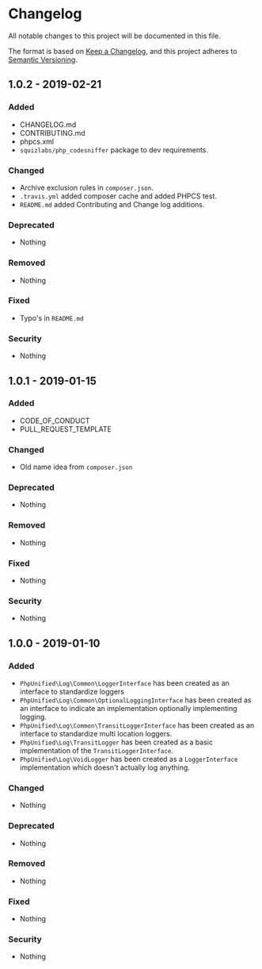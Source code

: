 # Changelog
All notable changes to this project will be documented in this file.

The format is based on [Keep a Changelog](https://keepachangelog.com/en/1.0.0/),
and this project adheres to [Semantic Versioning](https://semver.org/spec/v2.0.0.html).

## 1.0.2 - 2019-02-21
### Added
- CHANGELOG.md
- CONTRIBUTING.md
- phpcs.xml
- `squizlabs/php_codesniffer` package to dev requirements.

### Changed
- Archive exclusion rules in `composer.json`.
- `.travis.yml` added composer cache and added PHPCS test.
- `README.md` added Contributing and Change log additions.

### Deprecated
- Nothing

### Removed
- Nothing

### Fixed
- Typo's in `README.md`

### Security
- Nothing

## 1.0.1 - 2019-01-15
### Added
- CODE_OF_CONDUCT
- PULL_REQUEST_TEMPLATE

### Changed
- Old name idea from `composer.json`

### Deprecated
- Nothing

### Removed
- Nothing

### Fixed
- Nothing

### Security
- Nothing

## 1.0.0 - 2019-01-10
### Added
- `PhpUnified\Log\Common\LoggerInterface` has been created as an interface to standardize loggers
- `PhpUnified\Log\Common\OptionalLoggingInterface` has been created as an interface to indicate an implementation optionally implementing logging.
- `PhpUnified\Log\Common\TransitLoggerInterface` has been created as an interface to standardize multi location loggers.
- `PhpUnified\Log\TransitLogger` has been created as a basic implementation of the `TransitLoggerInterface`.
- `PhpUnified\Log\VoidLogger` has been created as a `LoggerInterface` implementation which doesn't actually log anything.

### Changed
- Nothing

### Deprecated
- Nothing

### Removed
- Nothing

### Fixed
- Nothing

### Security
- Nothing

[Unreleased]: https://github.com/php-unified/log/compare/1.0.2...HEAD
[1.0.2]: https://github.com/php-unified/log/compare/1.0.1...1.0.2
[1.0.1]: https://github.com/php-unified/log/compare/1.0.0...1.0.1

